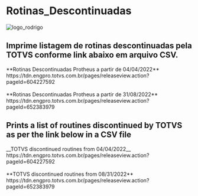 # Rotinas_Descontinuadas
![logo_rodrigo](https://user-images.githubusercontent.com/31445805/46917707-47bbb100-cfa0-11e8-924c-dcc7e9942804.png)
## Imprime listagem de rotinas descontinuadas pela TOTVS conforme link abaixo em arquivo CSV.
<p>**Rotinas Descontinuadas Protheus a partir de 04/04/2022**<br />
https://tdn.engpro.totvs.com.br/pages/releaseview.action?pageId=604227592<br />
<br />
**Rotinas Descontinuadas Protheus a partir de 31/08/2022**<br />
https://tdn.engpro.totvs.com.br/pages/releaseview.action?pageId=652383979<br />
</p>

## Prints a list of routines discontinued by TOTVS as per the link below in a CSV file
<p>__TOTVS discontinued routines from 04/04/2022__<br />
https://tdn.engpro.totvs.com.br/pages/releaseview.action?pageId=604227592<br />
<br />
**TOTVS discontinued routines from 08/31/2022**<br />
https://tdn.engpro.totvs.com.br/pages/releaseview.action?pageId=652383979<br />
</p>
